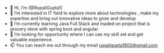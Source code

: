 - 👋 Hi, I’m (@RupaliGupta1)
- 👀 I’m interested in IT field to explore more about technologies , make my expertise and bring out innovative ideas to grow and develop
- 🌱 I’m currently learning Java Full Stack and maded on project that is grocery store with spring boot and angular.
- 💞️ I’m looking for opportunity where I can use my skill set and get valuable experience.
- 📫 You can reach me out through my email rupaligupta1602@gmail.com

<!---
RupaliGupta1/RupaliGupta1 is a ✨ special ✨ repository because its `README.md` (this file) appears on your GitHub profile.
You can click the Preview link to take a look at your changes.
--->
